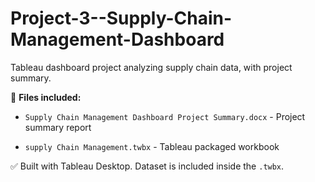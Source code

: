 # Project-3--Supply-Chain-Management-Dashboard

Tableau dashboard project analyzing supply chain data, with project summary.

📁 **Files included:**
- `Supply Chain Management Dashboard Project Summary.docx` - Project summary report

- `supply Chain Management.twbx` - Tableau packaged workbook

✅ Built with Tableau Desktop. Dataset is included inside the `.twbx`.
